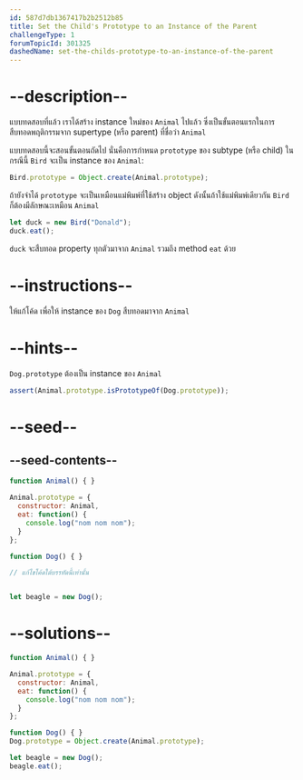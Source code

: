 ```yaml
---
id: 587d7db1367417b2b2512b85
title: Set the Child's Prototype to an Instance of the Parent
challengeType: 1
forumTopicId: 301325
dashedName: set-the-childs-prototype-to-an-instance-of-the-parent
---
```


# --description--

แบบทดสอบที่แล้ว เราได้สร้าง instance ใหม่ของ `Animal` ไปแล้ว ซึ่งเป็นขั้นตอนแรกในการสืบทอดพฤติกรรมจาก supertype (หรือ parent) ที่ชื่อว่า `Animal`

แบบทดสอบนี้จะสอนขั้นตอนถัดไป นั่นคือการกำหนด `prototype` ของ subtype (หรือ child) 
ในกรณีนี้ `Bird` จะเป็น instance ของ `Animal`:

```js
Bird.prototype = Object.create(Animal.prototype);
```

ถ้ายังจำได้ `prototype` จะเป็นเหมือนแม่พิมพ์ที่ใช้สร้าง object ดังนั้นถ้าใช้แม่พิมพ์เดียวกัน `Bird` ก็ต้องมีลักษณะเหมือน `Animal`

```js
let duck = new Bird("Donald");
duck.eat();
```

`duck` จะสืบทอด property ทุกตัวมาจาก `Animal` รวมถึง method `eat` ด้วย

# --instructions--

ให้แก้โค้ด เพื่อให้ instance ของ `Dog` สืบทอดมาจาก `Animal`

# --hints--

`Dog.prototype` ต้องเป็น instance ของ `Animal`

```js
assert(Animal.prototype.isPrototypeOf(Dog.prototype));
```

# --seed--

## --seed-contents--

```js
function Animal() { }

Animal.prototype = {
  constructor: Animal,
  eat: function() {
    console.log("nom nom nom");
  }
};

function Dog() { }

// แก้ไขโค้ดใต้บรรทัดนี้เท่านั้น


let beagle = new Dog();
```

# --solutions--

```js
function Animal() { }

Animal.prototype = {
  constructor: Animal,
  eat: function() {
    console.log("nom nom nom");
  }
};

function Dog() { }
Dog.prototype = Object.create(Animal.prototype);

let beagle = new Dog();
beagle.eat();
```

